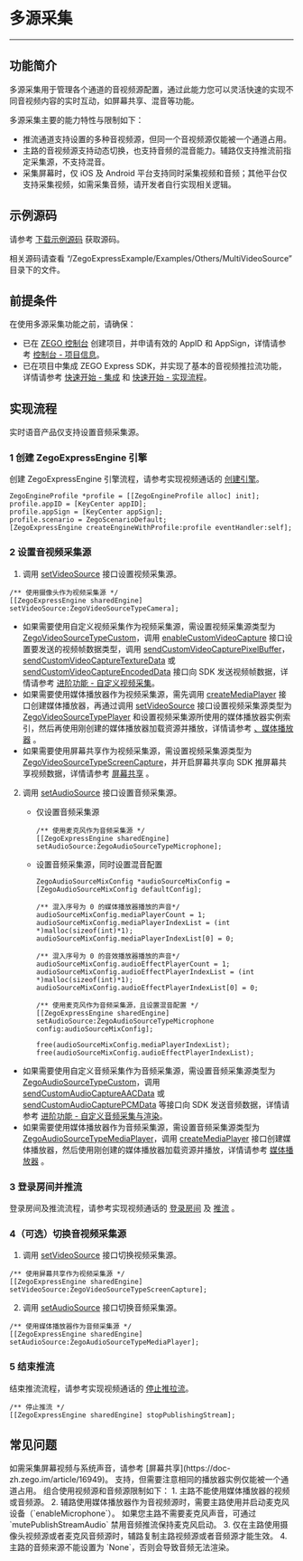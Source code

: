 # 多源采集

- - -
## 功能简介

多源采集用于管理各个通道的音视频源配置，通过此能力您可以灵活快速的实现不同音视频内容的实时互动，如屏幕共享、混音等功能。

多源采集主要的能力特性与限制如下：
- 推流通道支持设置的多种音视频源，但同一个音视频源仅能被一个通道占用。
- 主路的音视频源支持动态切换，也支持音频的混音能力。辅路仅支持推流前指定采集源，不支持混音。
- 采集屏幕时，仅 iOS 及 Android 平台支持同时采集视频和音频；其他平台仅支持采集视频，如需采集音频，请开发者自行实现相关逻辑。

## 示例源码

请参考 [下载示例源码](https://doc-zh.zego.im/article/3584) 获取源码。

相关源码请查看 “/ZegoExpressExample/Examples/Others/MultiVideoSource” 目录下的文件。

## 前提条件

在使用多源采集功能之前，请确保：

- 已在 [ZEGO 控制台](https://console.zego.im) 创建项目，并申请有效的 AppID 和 AppSign，详情请参考 [控制台 - 项目信息](/console/project-info)。
- 已在项目中集成 ZEGO Express SDK，并实现了基本的音视频推拉流功能，详情请参考 [快速开始 - 集成](https://doc-zh.zego.im/article/3576) 和 [快速开始 - 实现流程](https://doc-zh.zego.im/article/7632)。


## 实现流程

<Warning title="注意">



实时语音产品仅支持设置音频采集源。
</Warning>



### 1 创建 ZegoExpressEngine 引擎

创建 ZegoExpressEngine 引擎流程，请参考实现视频通话的 [创建引擎](https://doc-zh.zego.im/article/7632#CreateEngine)。

```objc
ZegoEngineProfile *profile = [[ZegoEngineProfile alloc] init];
profile.appID = [KeyCenter appID];
profile.appSign = [KeyCenter appSign];
profile.scenario = ZegoScenarioDefault;
[ZegoExpressEngine createEngineWithProfile:profile eventHandler:self];
```

### 2 设置音视频采集源

1. 调用 [setVideoSource](https://doc-zh.zego.im/article/api?doc=Express_Audio_SDK_API~objective-c_macos~class~ZegoExpressEngine#set-video-source) 接口设置视频采集源。

```objc
/** 使用摄像头作为视频采集源 */
[[ZegoExpressEngine sharedEngine] setVideoSource:ZegoVideoSourceTypeCamera];
```

<Note title="说明">

- 如果需要使用自定义视频采集作为视频采集源，需设置视频采集源类型为 [ZegoVideoSourceTypeCustom](https://doc-zh.zego.im/article/api?doc=Express_Audio_SDK_API~objective-c_macos~enum~ZegoVideoSourceType#zego-video-source-type-custom)，调用 [enableCustomVideoCapture](https://doc-zh.zego.im/article/api?doc=Express_Audio_SDK_API~objective-c_macos~class~ZegoExpressEngine#enable-custom-video-capture-config) 接口设置要发送的视频帧数据类型，调用 [sendCustomVideoCapturePixelBuffer](https://doc-zh.zego.im/article/api?doc=Express_Audio_SDK_API~objective-c_macos~class~ZegoExpressEngine#send-custom-video-capture-pixel-buffer-timestamp)，[sendCustomVideoCaptureTextureData](https://doc-zh.zego.im/article/api?doc=Express_Audio_SDK_API~objective-c_macos~class~ZegoExpressEngine#send-custom-video-capture-texture-data-size-timestamp) 或 [sendCustomVideoCaptureEncodedData](https://doc-zh.zego.im/article/api?doc=Express_Audio_SDK_API~objective-c_macos~class~ZegoExpressEngine#send-custom-video-capture-encoded-data-params-timestamp) 接口向 SDK 发送视频帧数据，详情请参考 [进阶功能 - 自定义视频采集](https://doc-zh.zego.im/article/5379)。
- 如果需要使用媒体播放器作为视频采集源，需先调用 [createMediaPlayer](https://doc-zh.zego.im/article/api?doc=Express_Audio_SDK_API~objective-c_macos~class~ZegoExpressEngine#create-media-player) 接口创建媒体播放器，再通过调用 [setVideoSource](https://doc-zh.zego.im/article/api?doc=Express_Audio_SDK_API~objective-c_macos~class~ZegoExpressEngine#set-video-source) 接口设置视频采集源类型为 [ZegoVideoSourceTypePlayer](https://doc-zh.zego.im/article/api?doc=Express_Audio_SDK_API~objective-c_macos~enum~ZegoVideoSourceType#zego-video-source-type-player) 和设置视频采集源所使用的媒体播放器实例索引，然后再使用刚创建的媒体播放器加载资源并播放，详情请参考 [、媒体播放器](https://doc-zh.zego.im/article/5125) 。
- 如果需要使用屏幕共享作为视频采集源，需设置视频采集源类型为 [ZegoVideoSourceTypeScreenCapture](https://doc-zh.zego.im/article/api?doc=Express_Audio_SDK_API~objective-c_macos~enum~ZegoVideoSourceType#zego-video-source-type-screen-capture)，并开启屏幕共享向 SDK 推屏幕共享视频数据，详情请参考 [屏幕共享](https://doc-zh.zego.im/article/16949) 。

</Note>


2. 调用 [setAudioSource](https://doc-zh.zego.im/article/api?doc=Express_Audio_SDK_API~objective-c_macos~class~ZegoExpressEngine#set-audio-source) 接口设置音频采集源。

    - 仅设置音频采集源

        ```objc
        /** 使用麦克风作为音频采集源 */
        [[ZegoExpressEngine sharedEngine] setAudioSource:ZegoAudioSourceTypeMicrophone];
        ```

    - 设置音频采集源，同时设置混音配置

        ```objc
        ZegoAudioSourceMixConfig *audioSourceMixConfig = [ZegoAudioSourceMixConfig defaultConfig];

        /** 混入序号为 0 的媒体播放器播放的声音*/
        audioSourceMixConfig.mediaPlayerCount = 1;
        audioSourceMixConfig.mediaPlayerIndexList = (int *)malloc(sizeof(int)*1);
        audioSourceMixConfig.mediaPlayerIndexList[0] = 0;

        /** 混入序号为 0 的音效播放器播放的声音*/
        audioSourceMixConfig.audioEffectPlayerCount = 1;
        audioSourceMixConfig.audioEffectPlayerIndexList = (int *)malloc(sizeof(int)*1);
        audioSourceMixConfig.audioEffectPlayerIndexList[0] = 0;

        /** 使用麦克风作为音频采集源，且设置混音配置 */
        [[ZegoExpressEngine sharedEngine] setAudioSource:ZegoAudioSourceTypeMicrophone config:audioSourceMixConfig];

        free(audioSourceMixConfig.mediaPlayerIndexList);
        free(audioSourceMixConfig.audioEffectPlayerIndexList);
        ```

<Note title="说明">

- 如果需要使用自定义音频采集作为音频采集源，需设置音频采集源类型为 [ZegoAudioSourceTypeCustom](https://doc-zh.zego.im/article/api?doc=Express_Audio_SDK_API~objective-c_macos~enum~ZegoAudioSourceType#zego-audio-source-type-custom)，调用 [sendCustomAudioCaptureAACData](https://doc-zh.zego.im/article/api?doc=Express_Audio_SDK_API~objective-c_macos~class~ZegoExpressEngine#send-custom-audio-capture-aac-data-data-length-config-length-timestamp-samples-param-channel) 或 [sendCustomAudioCapturePCMData](https://doc-zh.zego.im/article/api?doc=Express_Audio_SDK_API~objective-c_macos~class~ZegoExpressEngine#send-custom-audio-capture-pcm-data-data-length-param) 等接口向 SDK 发送音频数据，详情请参考 [进阶功能 - 自定义音频采集与渲染](https://doc-zh.zego.im/article/5170)。
- 如果需要使用媒体播放器作为音频采集源，需设置音频采集源类型为 [ZegoAudioSourceTypeMediaPlayer](https://doc-zh.zego.im/article/api?doc=Express_Audio_SDK_API~objective-c_macos~enum~ZegoAudioSourceType#zego-audio-source-type-media-player)，调用 [createMediaPlayer](https://doc-zh.zego.im/article/api?doc=Express_Audio_SDK_API~objective-c_macos~class~ZegoExpressEngine#create-media-player) 接口创建媒体播放器，然后使用刚创建的媒体播放器加载资源并播放，详情请参考 [媒体播放器](https://doc-zh.zego.im/article/5125) 。

</Note>

### 3 登录房间并推流

登录房间及推流流程，请参考实现视频通话的 [登录房间](https://doc-zh.zego.im/article/7632#createroom) 及 [推流](https://doc-zh.zego.im/article/7632#publishingStream) 。

### 4（可选）切换音视频采集源

1. 调用 [setVideoSource](https://doc-zh.zego.im/article/api?doc=Express_Audio_SDK_API~objective-c_macos~class~ZegoExpressEngine#set-video-source) 接口切换视频采集源。

```objc
/** 使用屏幕共享作为视频采集源 */
[[ZegoExpressEngine sharedEngine] setVideoSource:ZegoVideoSourceTypeScreenCapture];
```

2. 调用 [setAudioSource](https://doc-zh.zego.im/article/api?doc=Express_Audio_SDK_API~objective-c_macos~class~ZegoExpressEngine#set-audio-source) 接口切换音频采集源。

```objc
/** 使用媒体播放器作为音频采集源 */
[[ZegoExpressEngine sharedEngine] setAudioSource:ZegoAudioSourceTypeMediaPlayer];
```

### 5 结束推流

结束推流流程，请参考实现视频通话的 [停止推拉流](https://doc-zh.zego.im/article/7632#stopPublishingStream)。

```objc
/** 停止推流 */
[[ZegoExpressEngine sharedEngine] stopPublishingStream];
```


## 常见问题


<Accordion title="如何采集屏幕视频与系统声音?" defaultOpen="false">
如需采集屏幕视频与系统声音，请参考 [屏幕共享](https://doc-zh.zego.im/article/16949)。
</Accordion>

<Accordion title="是否支持设置多个媒体播放器?" defaultOpen="false">
支持，但需要注意相同的播放器实例仅能被一个通道占用。
</Accordion>

<Accordion title="组合使用视频源和音频源时有哪些限制？" defaultOpen="false">
组合使用视频源和音频源限制如下：
1. 主路不能使用媒体播放器的视频或音频源。
2. 辅路使用媒体播放器作为音视频源时，需要主路使用并启动麦克风设备（`enableMicrophone`）。
如果您主路不需要麦克风声音，可通过 `mutePublishStreamAudio` 禁用音频推流保持麦克风启动。
3. 仅在主路使用摄像头视频源或者麦克风音频源时，辅路复制主路视频源或者音频源才能生效。
4. 主路的音频来源不能设置为 `None`，否则会导致音频无法渲染。
</Accordion>

<Content />